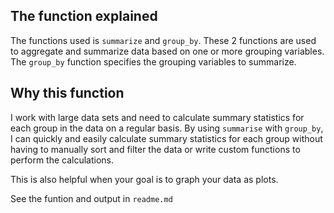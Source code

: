 ## The function explained

The functions used is `summarize` and `group_by`. These 2 functions are used to aggregate and summarize data based on one or more grouping variables. The `group_by` function  specifies the grouping variables to summarize. 


## Why this function

I work with large data sets and need to calculate summary statistics for each group in the data on a regular basis. By using `summarise` with `group_by`, I can quickly and easily calculate summary statistics for each group without having to manually sort and filter the data or write custom functions to perform the calculations.

This is also helpful when your goal is to graph your data as plots. 

See the funtion and output in `readme.md`

